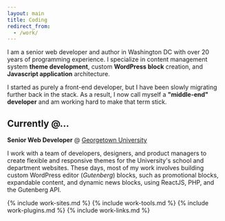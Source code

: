 ```yaml
---
layout: main
title: Coding
redirect_from:
  - /work/
---
```


I am a senior web developer and author in Washington DC with over 20 years of programming experience. I specialize in content management system **theme development**, custom **WordPress block** creation, and **Javascript application** architecture.

I started as purely a front-end developer, but I have been slowly migrating further back in the stack. As a result, I now call myself a **"middle-end" developer** and am working hard to make that term stick.

## Currently @...

**Senior Web Developer** @ [Georgetown University](https://www.georgetown.edu/)

I work with a team of developers, designers, and product managers to create flexible and responsive themes for the University's school and department websites. These days, most of my work involves building custom WordPress editor (*Gutenberg*) blocks, such as promotional blocks, expandable content, and dynamic news blocks, using ReactJS, PHP, and the Gutenberg API.

{% include work-sites.md %}
{% include work-tools.md %}
{% include work-plugins.md %}
{% include work-links.md %}
